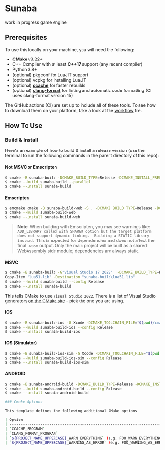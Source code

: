 # Sunaba

work in progress game engine

## Prerequisites

To use this locally on your machine, you will need the following:

- **[CMake](https://cmake.org/)** v3.22+
- C++ Compiler with at least **C++17** support (any recent compiler)
- Python 3.8+
- (optional) pkgconf for LuaJIT support
- (optional) vcpkg for installing LuaJIT
- (optional) **[ccache](https://ccache.dev/)** for faster rebuilds
- (optional) **[clang-format](https://clang.llvm.org/docs/ClangFormat.html)** for linting and automatic code formatting (CI uses clang-format version 15)

The GitHub actions (CI) are set up to include all of these tools. To see how to download them on your platform, take a look at the [workflow](.github/workflows/main.yml) file.

## How To Use

### Build & Install

Here's an example of how to build & install a release version (use the terminal to run the following commands in the parent directory of this repo):

#### Not MSVC or Emscripten

```sh
$ cmake -B sunaba-build -DCMAKE_BUILD_TYPE=Release -DCMAKE_INSTALL_PREFIX=sunaba-install sunaba
$ cmake --build sunaba-build --parallel
$ cmake --install sunaba-build
```

#### Emscripten

```sh
$ emcmake cmake -B sunaba-build-web -S . -DCMAKE_BUILD_TYPE=Release -DCMAKE_INSTALL_PREFIX=sunaba-install-web
$ cmake --build sunaba-build-web 
$ cmake --install sunaba-build-web
```

> **Note:**
> When building with Emscripten, you may see warnings like:
> `ADD_LIBRARY called with SHARED option but the target platform does not support dynamic linking.  Building a STATIC library instead.`
> This is expected for dependencies and does not affect the final `.wasm` output. Only the main project will be built as a shared WebAssembly side module; dependencies are always static.

#### MSVC

```sh
$ cmake -B sunaba-build -G"Visual Studio 17 2022"  -DCMAKE_BUILD_TYPE=Release -DCMAKE_INSTALL_PREFIX=sunaba-install sunaba
Copy-Item "lua51.lib" -Destination "sunaba-build\lua51.lib"
$ cmake --build sunaba-build --config Release
$ cmake --install sunaba-build
```

This tells CMake to use `Visual Studio 2022`. There is a list of Visual Studio generators [on the CMake site](https://cmake.org/cmake/help/latest/manual/cmake-generators.7.html#visual-studio-generators) - pick the one you are using.

#### IOS

```sh
$ cmake -B sunaba-build-ios -G Xcode -DCMAKE_TOOLCHAIN_FILE="$(pwd)/cmake/ios.toolchain.cmake" -DPLATFORM=OS64 -DIPHONEOS_DEPLOYMENT_TARGET=18.5 -DCMAKE_BUILD_TYPE=Release -DCMAKE_INSTALL_PREFIX=sunaba-install-ios .
$ cmake --build sunaba-build-ios --config Release
$ cmake --install sunaba-build-ios
```

#### IOS (Simulator)

```sh
$ cmake -B sunaba-build-ios-sim -G Xcode -DCMAKE_TOOLCHAIN_FILE="$(pwd)/cmake/ios.toolchain.cmake" -DPLATFORM=SIMULATORARM64 -DIPHONEOS_DEPLOYMENT_TARGET=18.5 -DCMAKE_BUILD_TYPE=Release -DCMAKE_INSTALL_PREFIX=sunaba-install-ios-sim .
$ cmake --build sunaba-build-ios-sim --config Release
$ cmake --install sunaba-build-ios-sim
```

#### ANDROID

```sh
$ cmake -B sunaba-android-build -DCMAKE_BUILD_TYPE=Release -DCMAKE_INSTALL_PREFIX=sunaba-android-install -DCMAKE_SYSTEM_NAME=Android -DCMAKE_ANDROID_NDK=/path/to/android/ndk-DCMAKE_ANDROID_ARCH_ABI=arm64-v8a
$ cmake --build sunaba-android-build --config Release
$ cmake --install sunaba-android-build

### Cmake Options

This template defines the following additional CMake options:

| Option                                                                   | Description                                      | Default                                                                                                 |
| ------------------------------------------------------------------------ | ------------------------------------------------ | ------------------------------------------------------------------------------------------------------- |
| `CCACHE_PROGRAM`                                                         | Path to `ccache` for faster rebuilds             | This is automatically set **ON** if `ccache` is found. If you do not want to use it, set this to "".    |
| `CLANG_FORMAT_PROGRAM`                                                   | Path to `clang-format` for code formatting.      | This is automatically set **ON** if `clang-format` is on. If you do not want to use it, set this to "". |
| `${PROJECT_NAME_UPPERCASE}_WARN_EVERYTHING` (e.g. FOO_WARN_EVERYTHING)   | Turns on all warnings. (Not available for MSVC.) | **OFF** (too noisy, but can be useful sometimes)                                                        |
| `${PROJECT_NAME_UPPERCASE}_WARNING_AS_ERROR` (e.g. FOO_WARNING_AS_ERROR) | Turns warnings into errors.                      | **ON**                                                                                                  |
